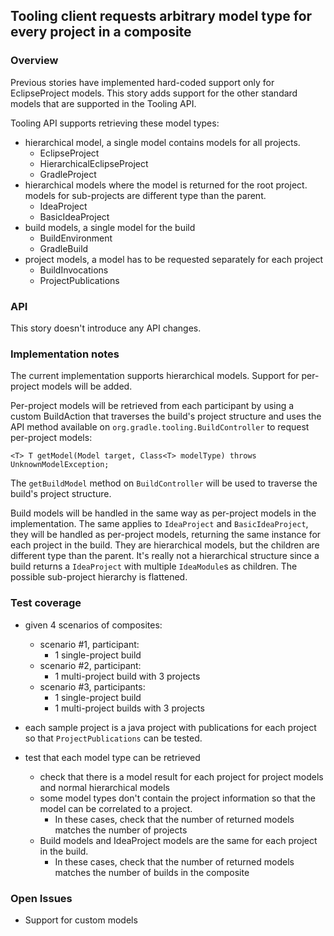 ## Tooling client requests arbitrary model type for every project in a composite

### Overview

Previous stories have implemented hard-coded support only for EclipseProject models. This story adds support for the other 
standard models that are supported in the Tooling API.

Tooling API supports retrieving these model types:
- hierarchical model, a single model contains models for all projects.
  - EclipseProject
  - HierarchicalEclipseProject
  - GradleProject
- hierarchical models where the model is returned for the root project. models for sub-projects are different type than the parent.
  - IdeaProject
  - BasicIdeaProject
- build models, a single model for the build
  - BuildEnvironment
  - GradleBuild
- project models, a model has to be requested separately for each project
  - BuildInvocations
  - ProjectPublications

### API

This story doesn't introduce any API changes.

### Implementation notes

The current implementation supports hierarchical models. Support for per-project models will be added.

Per-project models will be retrieved from each participant by using a custom BuildAction that traverses the build's project structure and uses the API method available on
`org.gradle.tooling.BuildController` to request per-project models:
```
<T> T getModel(Model target, Class<T> modelType) throws UnknownModelException;
```
The `getBuildModel` method on `BuildController` will be used to traverse the build's project structure.

Build models will be handled in the same way as per-project models in the implementation.
The same applies to `IdeaProject` and `BasicIdeaProject`, they will be handled as per-project models, returning the same instance for each project in the build. 
They are hierarchical models, but the children are different type than the parent.
It's really not a hierarchical structure since a build returns a `IdeaProject` with multiple `IdeaModule`s as children. The possible sub-project hierarchy is flattened.

### Test coverage

- given 4 scenarios of composites:
  - scenario #1, participant:
    - 1 single-project build
  - scenario #2, participant:
    - 1 multi-project build with 3 projects
  - scenario #3, participants:
    - 1 single-project build
    - 1 multi-project builds with 3 projects
- each sample project is a java project with publications for each project so that `ProjectPublications` can be tested.

- test that each model type can be retrieved 
  - check that there is a model result for each project for project models and normal hierarchical models
  - some model types don't contain the project information so that the model can be correlated to a project. 
    - In these cases, check that the number of returned models matches the number of projects
  - Build models and IdeaProject models are the same for each project in the build. 
    - In these cases, check that the number of returned models matches the number of builds in the composite

### Open Issues

- Support for custom models
